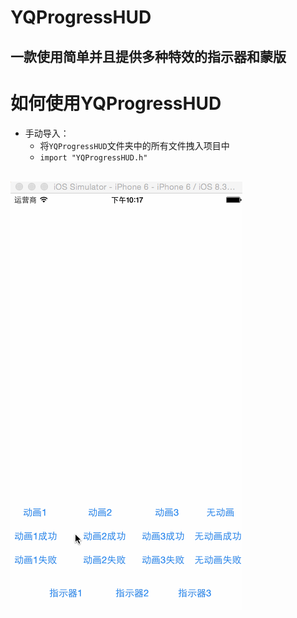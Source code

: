 # YQProgressHUD
## 一款使用简单并且提供多种特效的指示器和蒙版<br>
# 如何使用YQProgressHUD
* 手动导入：
  * 将`YQProgressHUD`文件夹中的所有文件拽入项目中
  * `import "YQProgressHUD.h"`
  <br>
![](http://github.com/yqDai/YQProgressHUD/raw/master/YQProgressHUD.gif)
